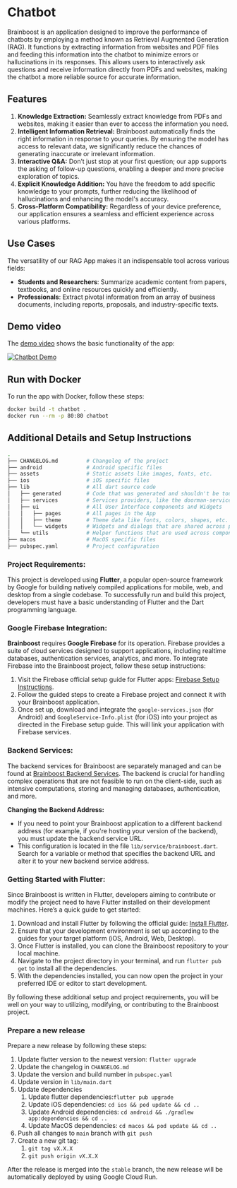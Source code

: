 # Chatbot

Brainboost is an application designed to improve the performance of chatbots by employing a method
known as Retrieval Augmented Generation (RAG). It functions by extracting information from websites
and PDF files and feeding this information into the chatbot to minimize errors or hallucinations in
its responses. This allows users to interactively ask questions and receive information directly
from PDFs and websites, making the chatbot a more reliable source for accurate information.

## Features

1. **Knowledge Extraction:** Seamlessly extract knowledge from PDFs and websites, making it easier
   than ever to access the information you need.
2. **Intelligent Information Retrieval:** Brainboost automatically finds the right information in
   response to your queries. By ensuring the model has access to relevant data, we significantly
   reduce the chances of generating inaccurate or irrelevant information.
3. **Interactive Q&A:** Don’t just stop at your first question; our app supports the asking of
   follow-up questions, enabling a deeper and more precise exploration of topics.
4. **Explicit Knowledge Addition:** You have the freedom to add specific knowledge to your prompts,
   further reducing the likelihood of hallucinations and enhancing the model's accuracy.
5. **Cross-Platform Compatibility:** Regardless of your device preference, our application ensures a
   seamless and efficient experience across various platforms.

## Use Cases

The versatility of our RAG App makes it an indispensable tool across various fields:

- **Students and Researchers**: Summarize academic content from papers, textbooks, and online
  resources quickly and efficiently.
- **Professionals**: Extract pivotal information from an array of business documents, including
  reports, proposals, and industry-specific texts.

## Demo video

The [demo video](https://youtu.be/Whr3nZ6-82c) shows the basic functionality of the app:

[![Chatbot Demo](https://img.youtube.com/vi/Whr3nZ6-82c/0.jpg)](https://youtu.be/Whr3nZ6-82c)

## Run with Docker

To run the app with Docker, follow these steps:

```bash
docker build -t chatbot .
docker run --rm -p 80:80 chatbot
```

## Additional Details and Setup Instructions

```bash
.
├── CHANGELOG.md         # Changelog of the project
├── android              # Android specific files
├── assets               # Static assets like images, fonts, etc.
├── ios                  # iOS specific files
├── lib                  # All dart source code
│   ├── generated        # Code that was generated and shouldn't be touched!
│   ├── services         # Services providers, like the doorman-service, for UI components
│   ├── ui               # All User Interface components and Widgets
│   │   ├── pages        # All pages in the App
│   │   ├── theme        # Theme data like fonts, colors, shapes, etc.
│   │   └── widgets      # Widgets and dialogs that are shared across pages
│   └── utils            # Helper functions that are used across components
├── macos                # MacOS specific files
├── pubspec.yaml         # Project configuration
```

### Project Requirements:

This project is developed using **Flutter**, a popular open-source framework by Google for building
natively compiled applications for mobile, web, and desktop from a single codebase. To successfully
run and build this project, developers must have a basic understanding of Flutter and the Dart
programming language.

### Google Firebase Integration:

**Brainboost** requires **Google Firebase** for its operation. Firebase provides a suite of cloud
services designed to support applications, including realtime databases, authentication services,
analytics, and more. To integrate Firebase into the Brainboost project, follow these setup
instructions:

1. Visit the Firebase official setup guide for Flutter
   apps: [Firebase Setup Instructions](https://firebase.google.com/docs/flutter/setup).
2. Follow the guided steps to create a Firebase project and connect it with your Brainboost
   application.
3. Once set up, download and integrate the `google-services.json` (for Android)
   and `GoogleService-Info.plist` (for iOS) into your project as directed in the Firebase setup
   guide. This will link your application with Firebase services.

### Backend Services:

The backend services for Brainboost are separately managed and can be found
at [Brainboost Backend Services](https://github.com/pzierahn/chatbot_services). The backend is
crucial for handling complex operations that are not feasible to run on the client-side, such as
intensive computations, storing and managing databases, authentication, and more.

**Changing the Backend Address:**

- If you need to point your Brainboost application to a different backend address (for example, if
  you're hosting your version of the backend), you must update the backend service URL.
- This configuration is located in the file `lib/service/brainboost.dart`. Search for a variable or
  method that specifies the backend URL and alter it to your new backend service address.

### Getting Started with Flutter:

Since Brainboost is written in Flutter, developers aiming to contribute or modify the project need
to have Flutter installed on their development machines. Here’s a quick guide to get started:

1. Download and install Flutter by following the official
   guide: [Install Flutter](https://flutter.dev/docs/get-started/install).
2. Ensure that your development environment is set up according to the guides for your target
   platform (iOS, Android, Web, Desktop).
3. Once Flutter is installed, you can clone the Brainboost repository to your local machine.
4. Navigate to the project directory in your terminal, and run `flutter pub get` to install all the
   dependencies.
5. With the dependencies installed, you can now open the project in your preferred IDE or editor to
   start development.

By following these additional setup and project requirements, you will be well on your way to
utilizing, modifying, or contributing to the Brainboost project.

### Prepare a new release

Prepare a new release by following these steps:

1. Update flutter version to the newest version: `flutter upgrade`
2. Update the changelog in `CHANGELOG.md`
3. Update the version and build number in `pubspec.yaml`
4. Update version in `lib/main.dart`
5. Update dependencies
    1. Update flutter dependencies:`flutter pub upgrade`
    2. Update iOS dependencies: `cd ios && pod update && cd ..`
    3. Update Android dependencies: `cd android && ./gradlew app:dependencies && cd ..`
    4. Update MacOS dependencies: `cd macos && pod update && cd ..`
6. Push all changes to `main` branch with `git push`
7. Create a new git tag:
    1. `git tag vX.X.X`
    2. `git push origin vX.X.X`

After the release is merged into the `stable` branch, the new release will be automatically deployed
by using Google Cloud Run.